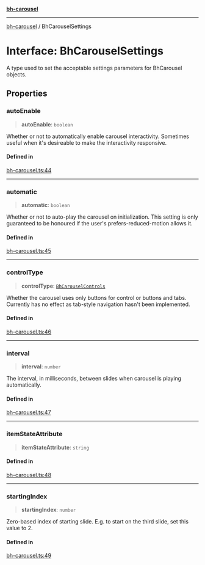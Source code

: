[**bh-carousel**](../README.md)

---

[bh-carousel](../README.md) / BhCarouselSettings

# Interface: BhCarouselSettings

A type used to set the acceptable settings parameters for BhCarousel objects.

## Properties

### autoEnable

> **autoEnable**: `boolean`

Whether or not to automatically enable carousel interactivity. Sometimes
useful when it's desireable to make the interactivity responsive.

#### Defined in

[bh-carousel.ts:44](https://github.com/ctorgalson/bh-carousel/blob/f97121088c1910d9b0aa19966dee0d3b3138a34d/src/bh-carousel.ts#L44)

---

### automatic

> **automatic**: `boolean`

Whether or not to auto-play the carousel on initialization. This setting
is only guaranteed to be honoured if the user's prefers-reduced-motion
allows it.

#### Defined in

[bh-carousel.ts:45](https://github.com/ctorgalson/bh-carousel/blob/f97121088c1910d9b0aa19966dee0d3b3138a34d/src/bh-carousel.ts#L45)

---

### controlType

> **controlType**: [`BhCarouselControls`](../type-aliases/BhCarouselControls.md)

Whether the carousel uses only buttons for control or buttons and tabs.
Currently has no effect as tab-style navigation hasn't been implemented.

#### Defined in

[bh-carousel.ts:46](https://github.com/ctorgalson/bh-carousel/blob/f97121088c1910d9b0aa19966dee0d3b3138a34d/src/bh-carousel.ts#L46)

---

### interval

> **interval**: `number`

The interval, in milliseconds, between slides when carousel is playing
automatically.

#### Defined in

[bh-carousel.ts:47](https://github.com/ctorgalson/bh-carousel/blob/f97121088c1910d9b0aa19966dee0d3b3138a34d/src/bh-carousel.ts#L47)

---

### itemStateAttribute

> **itemStateAttribute**: `string`

#### Defined in

[bh-carousel.ts:48](https://github.com/ctorgalson/bh-carousel/blob/f97121088c1910d9b0aa19966dee0d3b3138a34d/src/bh-carousel.ts#L48)

---

### startingIndex

> **startingIndex**: `number`

Zero-based index of starting slide. E.g. to start on the third slide,
set this value to 2.

#### Defined in

[bh-carousel.ts:49](https://github.com/ctorgalson/bh-carousel/blob/f97121088c1910d9b0aa19966dee0d3b3138a34d/src/bh-carousel.ts#L49)

